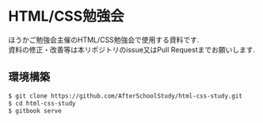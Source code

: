 # HTML/CSS勉強会

ほうかご勉強会主催のHTML/CSS勉強会で使用する資料です.  
資料の修正・改善等は本リポジトリのissue又はPull Requestまでお願いします.

## 環境構築

```bash
$ git clone https://github.com/AfterSchoolStudy/html-css-study.git
$ cd html-css-study
$ gitbook serve
```
